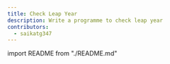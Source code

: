 ```yaml
---
title: Check Leap Year
description: Write a programme to check leap year
contributors:
  - saikatg347
---
```


import README from "./README.md"

<README />
